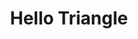 ---
layout: post.html
id: 'hello-triangle'
title: 'Hello Triangle'
description: ''
prevDemoId: 'gpu-compute-matrix'
prevDemoTitle: 'GPU Compute'
nextDemoId: 'hello-index-square'
nextDemoTitle: 'Hello Indexed Square'
---
